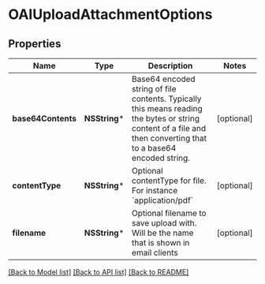 # OAIUploadAttachmentOptions

## Properties
Name | Type | Description | Notes
------------ | ------------- | ------------- | -------------
**base64Contents** | **NSString*** | Base64 encoded string of file contents. Typically this means reading the bytes or string content of a file and then converting that to a base64 encoded string. | [optional] 
**contentType** | **NSString*** | Optional contentType for file. For instance &#x60;application/pdf&#x60; | [optional] 
**filename** | **NSString*** | Optional filename to save upload with. Will be the name that is shown in email clients | [optional] 

[[Back to Model list]](../README.md#documentation-for-models) [[Back to API list]](../README.md#documentation-for-api-endpoints) [[Back to README]](../README.md)


